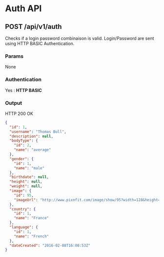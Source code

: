 # Auth API

<a name="login"></a>
## POST /api/v1/auth
Checks if a login password combinaison is valid.
Login/Password are sent using HTTP BASIC Authentication.
### Params
None
### Authentication
Yes : **HTTP BASIC**
### Output
HTTP 200 OK
```json
{
  "id": 1,
  "username": "Thomas Bull",
  "description": null,
  "bodyType": {
    "id": 2,
    "name": "average"
  },
  "gender": {
    "id": 1,
    "name": "male"
  },
  "birthdate": null,
  "height": null,
  "weight": null,
  "image": {
    "id": 95,
    "imageUrl": "http://www.pixnfit.com/image/show/95?width=128&height=128"
  },
  "country": {
    "id": 1,
    "name": "France"
  },
  "language": {
    "id": 1,
    "name": "French"
  },
  "dateCreated": "2016-02-08T16:00:53Z"
}
```